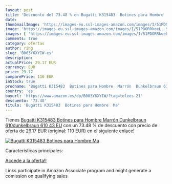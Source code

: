 ```yaml
---
layout: post
title: 'Descuento del 73.48 % en Bugatti K315483  Botines para Hombre  Ma'
date: 
thumbnailImage: 'https://images-eu.ssl-images-amazon.com/images/I/51PDORRkoeL._SL200_.jpg'
image: 'https://images-eu.ssl-images-amazon.com/images/I/51PDORRkoeL._SL200_.jpg'
images: [ 'https://images-eu.ssl-images-amazon.com/images/I/51PDORRkoeL._SL200_.jpg' ]
comments: true
category: ofertas
author: ring
slug: 'B003Y6XYIW-es'
description:
actualPrice: 29.17 EUR
currency: EUR
price: 29.17
comparePrice: 110 EUR
inStock: true
prodname: 'Bugatti K315483  Botines para Hombre  Marrón  Dunkelbraun 610dunkelbraun 610   43 EU'
country: 'es'
buyurl: 'https://www.amazon.es/dp/B003Y6XYIW/?tag=tolees-21'
descuento: '73.48'
titulo: 'Bugatti K315483  Botines para Hombre  Ma'
---
```


Tienes [Bugatti K315483  Botines para Hombre  Marrón  Dunkelbraun 610dunkelbraun 610   43 EU](https://www.amazon.es/dp/B003Y6XYIW/?tag=tolees-21) con un 73.48 % de descuento con precio de oferta de 29.17 EUR (original: 110 EUR) en el siguiente enlace!

[![Bugatti K315483  Botines para Hombre  Ma](https://images-eu.ssl-images-amazon.com/images/I/51PDORRkoeL._SL200_.jpg)](https://www.amazon.es/dp/B003Y6XYIW/?tag=tolees-21)

Características principales:


[Accede a la oferta!!](https://www.amazon.es/dp/B003Y6XYIW/?tag=tolees-21)

Links participate in Amazon Associate program and might generate a comission on qualifying sales


